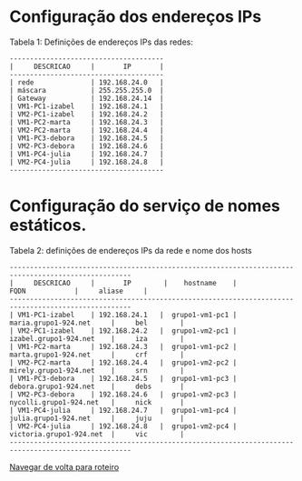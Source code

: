 # Configuração dos endereços IPs

Tabela 1: Definições de endereços IPs das redes:

```
--------------------------------------
|     DESCRICAO     |       IP       | 
--------------------------------------
| rede              | 192.168.24.0   |
| máscara           | 255.255.255.0  |
| Gateway           | 192.168.24.14  |
| VM1-PC1-izabel    | 192.168.24.1   |
| VM2-PC1-izabel    | 192.168.24.2   |
| VM1-PC2-marta     | 192.168.24.3   |
| VM2-PC2-marta     | 192.168.24.4   |
| VM1-PC3-debora    | 192.168.24.5   |
| VM2-PC3-debora    | 192.168.24.6   |
| VM1-PC4-julia     | 192.168.24.7   |
| VM2-PC4-julia     | 192.168.24.8   |
--------------------------------------
```

# Configuração do serviço de nomes estáticos.

Tabela 2: definições de endereços IPs da rede e nome dos hosts
```
----------------------------------------------------------------------------------------------------
|     DESCRICAO     |       IP        |    hostname    |           FQDN            |     aliase     |             
----------------------------------------------------------------------------------------------------
| VM1-PC1-izabel    | 192.168.24.1   |  grupo1-vm1-pc1 |  maria.grupo1-924.net     |     bel        |
| VM2-PC1-izabel    | 192.168.24.2   |  grupo1-vm2-pc1 |  izabel.grupo1-924.net    |     iza        |
| VM1-PC2-marta     | 192.168.24.3   |  grupo1-vm1-pc2 |  marta.grupo1-924.net     |     crf        |
| VM2-PC2-marta     | 192.168.24.4   |  grupo1-vm2-pc2 |  mirely.grupo1-924.net    |     srn        |
| VM1-PC3-debora    | 192.168.24.5   |  grupo1-vm1-pc3 |  debora.grupo1-924.net    |     debs       |
| VM2-PC3-debora    | 192.168.24.6   |  grupo1-vm2-pc3 |  nycolli.grupo1-924.net   |     nick       |
| VM1-PC4-julia     | 192.168.24.7   |  grupo1-vm1-pc4 |  julia.grupo1-924.net     |     juju       |
| VM2-PC4-julia     | 192.168.24.8   |  grupo1-vm2-pc4 |  victoria.grupo1-924.net  |     vic        |
----------------------------------------------------------------------------------------------------
```
[Navegar de volta para roteiro](https://github.com/martanascimento1/Projeto-redes-bimestre2/blob/564319c685f6ec504080630dc9989612b4fc7b61/README.md)
